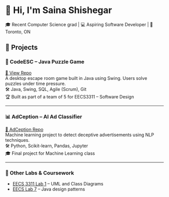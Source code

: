 # 👋 Hi, I'm Saina Shishegar

🎓 Recent Computer Science grad | 💻 Aspiring Software Developer | 📍 Toronto, ON

## 🚀 Projects

### 🧩 CodeESC – Java Puzzle Game
[🔗 View Repo](https://github.com/EECS3311F24/project-codeesc)  
A desktop escape room game built in Java using Swing. Users solve puzzles under time pressure.  
🛠 Java, Swing, SQL, Agile (Scrum), Git  
🏆 Built as part of a team of 5 for EECS3311 – Software Design

---

### 📊 AdCeption – AI Ad Classifier
[🔗 AdCeption Repo](https://github.com/jasminSlootweg/AdCeption)  
Machine learning project to detect deceptive advertisements using NLP techniques.  
🛠 Python, Scikit-learn, Pandas, Jupyter  
🎓 Final project for Machine Learning class

---

### 📂 Other Labs & Coursework
- [EECS 3311 Lab 1](https://github.com/sainashishegar/3311Lab1) – UML and Class Diagrams  
- [EECS Lab 7](https://github.com/sainashishegar/lab7) – Java design patterns
